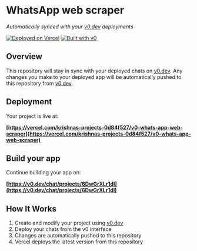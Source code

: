 # WhatsApp web scraper

*Automatically synced with your [v0.dev](https://v0.dev) deployments*

[![Deployed on Vercel](https://img.shields.io/badge/Deployed%20on-Vercel-black?style=for-the-badge&logo=vercel)](https://vercel.com/krishnas-projects-0d84f527/v0-whats-app-web-scraper)
[![Built with v0](https://img.shields.io/badge/Built%20with-v0.dev-black?style=for-the-badge)](https://v0.dev/chat/projects/6DwGrXLr1dI)

## Overview

This repository will stay in sync with your deployed chats on [v0.dev](https://v0.dev).
Any changes you make to your deployed app will be automatically pushed to this repository from [v0.dev](https://v0.dev).

## Deployment

Your project is live at:

**[https://vercel.com/krishnas-projects-0d84f527/v0-whats-app-web-scraper](https://vercel.com/krishnas-projects-0d84f527/v0-whats-app-web-scraper)**

## Build your app

Continue building your app on:

**[https://v0.dev/chat/projects/6DwGrXLr1dI](https://v0.dev/chat/projects/6DwGrXLr1dI)**

## How It Works

1. Create and modify your project using [v0.dev](https://v0.dev)
2. Deploy your chats from the v0 interface
3. Changes are automatically pushed to this repository
4. Vercel deploys the latest version from this repository